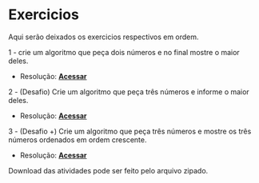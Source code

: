 # Exercicios
Aqui serão deixados os exercicios respectivos em ordem.

1 - crie um algoritmo que peça dois números e no final mostre o maior deles.

* Resolução: **[Acessar]("./at01.alg")**

2 - (Desafio) Crie um algoritmo que peça três números e informe o maior deles.

* Resolução: **[Acessar]("./at02.alg")**

3 - (Desafio +) Crie um algoritmo que peça três números e mostre os três números ordenados em ordem crescente.

* Resolução: **[Acessar]("./at03.alg")**

Download das atividades pode ser feito pelo arquivo zipado.